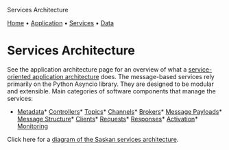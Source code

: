 


Services Architecture




[Home](./app_help.html) •
 [Application](./app_arch.html) •
 [Services](./svc_arch.html) •
 [Data](./data_arch.html)


# Services Architecture


See the application architecture page for an overview of what a [service-oriented application architecture](./app_arch.html) does.
 The message-based services rely primarily on the Python Asyncio library. They are designed to be modular and extensible.
 Main categories of software components that manage the services:
 * [Metadata](./svc_metadata.html)* [Controllers](./svc_controllers.html)* [Topics](./svc_topics.html)* [Channels](./svc_channels.html)* [Brokers](./svc_brokers.html)* [Message Payloads](./svc_payload.html)* [Message Structure](./svc_structure.html)* [Clients](./svc_clients.html)* [Requests](./svc_request.html)* [Responses](./svc_response.html)* [Activation](./svc_activation.html)* [Monitoring](./svc_monitoring.html)


Click here for a [diagram of the Saskan services architecture](./app_architecture.pdf).
 










